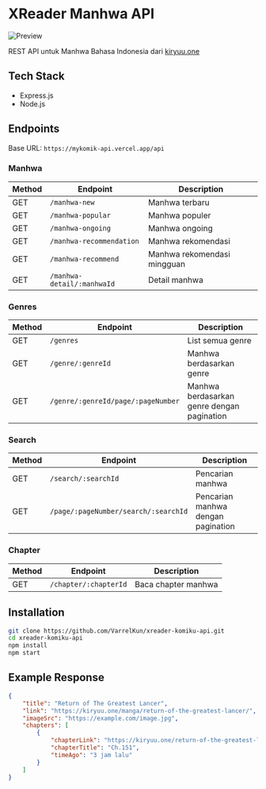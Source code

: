 # XReader Manhwa API

![Preview](https://file.herta.web.id/x/6bc05fb5.jpg)

REST API untuk Manhwa Bahasa Indonesia dari [kiryuu.one](https://kiryuu.one/)

## Tech Stack

- Express.js
- Node.js  

## Endpoints

Base URL: `https://mykomik-api.vercel.app/api`

### Manhwa

| Method | Endpoint | Description |
|--------|----------|-------------|
| GET | `/manhwa-new` | Manhwa terbaru |
| GET | `/manhwa-popular` | Manhwa populer |
| GET | `/manhwa-ongoing` | Manhwa ongoing |
| GET | `/manhwa-recommendation` | Manhwa rekomendasi |
| GET | `/manhwa-recommend` | Manhwa rekomendasi mingguan |
| GET | `/manhwa-detail/:manhwaId` | Detail manhwa |

### Genres

| Method | Endpoint | Description |
|--------|----------|-------------|
| GET | `/genres` | List semua genre |
| GET | `/genre/:genreId` | Manhwa berdasarkan genre |
| GET | `/genre/:genreId/page/:pageNumber` | Manhwa berdasarkan genre dengan pagination |

### Search

| Method | Endpoint | Description |
|--------|----------|-------------|
| GET | `/search/:searchId` | Pencarian manhwa |
| GET | `/page/:pageNumber/search/:searchId` | Pencarian manhwa dengan pagination |

### Chapter

| Method | Endpoint | Description |
|--------|----------|-------------|
| GET | `/chapter/:chapterId` | Baca chapter manhwa |

## Installation

```bash
git clone https://github.com/VarrelKun/xreader-komiku-api.git
cd xreader-komiku-api
npm install
npm start
```

## Example Response

```json
{
    "title": "Return of The Greatest Lancer",
    "link": "https://kiryuu.one/manga/return-of-the-greatest-lancer/",
    "imageSrc": "https://example.com/image.jpg",
    "chapters": [
        {
            "chapterLink": "https://kiryuu.one/return-of-the-greatest-lancer-chapter-151/",
            "chapterTitle": "Ch.151",
            "timeAgo": "3 jam lalu"
        }
    ]
}
```